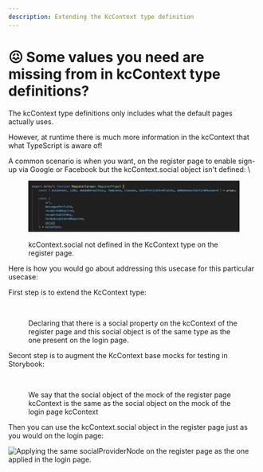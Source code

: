 ```yaml
---
description: Extending the KcContext type definition
---
```


# 😖 Some values you need are missing from in kcContext type definitions?

The kcContext type definitions only includes what the default pages actually uses. &#x20;

However, at runtime there is much more information in the kcContext that what TypeScript is aware of! &#x20;

A common scenario is when you want, on the register page to enable sign-up via Google or Facebook but the kcContext.social object isn't defined:  \


<figure><img src="../.gitbook/assets/image (1).png" alt=""><figcaption><p>kcContext.social not defined in the KcContext type on the register page.</p></figcaption></figure>

Here is how you would go about addressing this usecase for this particular usecase: &#x20;

First step is to extend the KcContext type:

<figure><img src="https://github.com/user-attachments/assets/012aa574-868c-4f7b-a13e-220f1f12ce2a" alt=""><figcaption><p>Declaring that there is a social property on the kcContext of the register page and this social object is of the same type as the one present on the login page.</p></figcaption></figure>

&#x20;Secont step is to augment the KcContext base mocks for testing in Storybook: &#x20;

<figure><img src="https://github.com/user-attachments/assets/fcb4ee74-6043-4fe4-833e-96cb0b86ef51" alt=""><figcaption><p>We say that the social object of the mock of the register page kcContext is the same as the social object on the mock of the login page kcContext</p></figcaption></figure>

Then you can use the kcContext.social object in the register page just as you would on the login page:

![Applying the same socialProviderNode on the register page as the one applied in the login page.](https://github.com/user-attachments/assets/c142cae5-05d0-45d5-97ff-b93dee4fc2d6)

